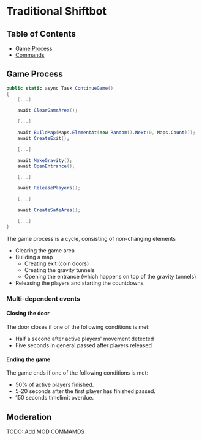 ﻿# Traditional Shiftbot

## Table of Contents

- [Game Process](#game-process)
- [Commands](#moderation)

## Game Process

```cs
public static async Task ContinueGame()
{
    [...]

    await ClearGameArea();

    [...]

    await BuildMap(Maps.ElementAt(new Random().Next(0, Maps.Count)));
    await CreateExit();

    [...]

    await MakeGravity();
    await OpenEntrance();

    [...]

    await ReleasePlayers();

    [...]

    await CreateSafeArea();

    [...]
}
```

The game process is a cycle, consisting of non-changing elements

- Clearing the game area
- Building a map
  - Creating exit (coin doors)
  - Creating the gravity tunnels
  - Opening the entrance (which happens on top of the gravity tunnels)
- Releasing the players and starting the countdowns.

### Multi-dependent events

#### Closing the door

The door closes if one of the following conditions is met:

- Half a second after active players' movement detected
- Five seconds in general passed after players released

#### Ending the game

The game ends if one of the following conditions is met:

- 50% of active players finished.
- 5-20 seconds after the first player has finished passed.
- 150 seconds timelimit overdue.

## Moderation

TODO: Add MOD COMMAMDS
